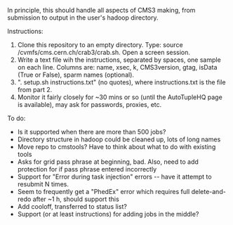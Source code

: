 In principle, this should handle all aspects of CMS3 making, from submission to output in the user's hadoop directory.

Instructions:
  1. Clone this repository to an empty directory.  Type: source /cvmfs/cms.cern.ch/crab3/crab.sh.  Open a screen session. 
  2. Write a text file wih the instructions, separated by spaces, one sample on each line.  Columns are: name, xsec, k, CMS3version, gtag, isData (True or False), sparm names (optional).
  3. ". setup.sh instructions.txt" (no quotes), where instructions.txt is the file from part 2.
  4. Monitor it fairly closely for ~30 mins or so (until the AutoTupleHQ page is available), may ask for passwords, proxies, etc.

To do:
  - Is it supported when there are more than 500 jobs?  
  - Directory structure in hadoop could be cleaned up, lots of long names
  - Move repo to cmstools?  Have to think about what to do with existing tools
  - Asks for grid pass phrase at beginning, bad.  Also, need to add protection for if pass phrase entered incorrectly
  - Support for "Error during task injection" errors -- have it attempt to resubmit N times. 
  - Seem to frequently get a "PhedEx" error which requires full delete-and-redo after ~1 h, should support this
  - Add cooloff, transferred to status list?
  - Support (or at least instructions) for adding jobs in the middle?

